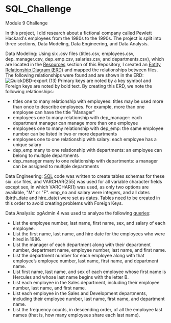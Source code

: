 # SQL_Challenge
Module 9 Challenge

In this project, I did research about a fictional company called Pewlett Hackard's employees from the 1980s to the 1990s.  The project is split into three sections, Data Modeling, Data Engineering, and Data Analysis.

Data Modeling:
Using six .csv files (titles.csv, employees.csv, dep_manager.csv, dep_emp.csv, salaries.csv, and departments.csv), which are located in the [Resources](https://github.com/aliciahlavac/SQL_Challenge/tree/main/Resources) section of this Repository, I created an [Entity Relationship Diagram (ERD)](https://github.com/aliciahlavac/SQL_Challenge/blob/main/EmployeeSQL/ERD%20Final.png) and mapped the relationships between files. The following relationships were found and are shown in the ERD:
![QuickDBD-export (13)](https://github.com/aliciahlavac/SQL_Challenge/assets/127240852/1e15f487-44be-4e27-9474-44c6bb20f35a)
Primary keys are noted by a key symbol and Foreign keys are noted by bold text.
By creating this ERD, we note the following relationships:
* titles one to many relationship with employees: titles may be used more than once to describe employees. For example, more than one employee can have the title "Manager"
* employees one to many relationship with dep_manager: each department manager can manage more than one employee
* employees one to many relationship with dep_emp: the same employee number can be listed in two or more departments
* employees one to one relationship with salary: each employee has a unique salary
* dep_emp many to one relationship with departments: an employee can belong to multiple departments
* dep_manager many to one relationship with departments: a manager can be assigned to multiple departments

Data Engineering:
[SQL](https://github.com/aliciahlavac/SQL_Challenge/blob/main/EmployeeSQL/Table%20Schema%20SQL.sql) code was written to create tables schemas for these six .csv files, and VARCHAR(255) was used for all variable character fields except sex, in which VARCHAR(1) was used, as only two options are available, "M" or "F".  emp_no and salary were integers, and all dates (birth_date and hire_date) were set as dates.  Tables need to be created in this order to avoid creating problems with Foreign Keys.  

Data Analysis:
pgAdmin 4 was used to analyze the following [queries](https://github.com/aliciahlavac/SQL_Challenge/blob/main/EmployeeSQL/Employee_Data_Analysis.sql):
* List the employee number, last name, first name, sex, and salary of each employee.
* List the first name, last name, and hire date for the employees who were hired in 1986.
* List the manager of each department along with their department number, department name, employee number, last name, and first name.
* List the department number for each employee along with that employee’s employee number, last name, first name, and department name.
* List first name, last name, and sex of each employee whose first name is Hercules and whose last name begins with the letter B.
* List each employee in the Sales department, including their employee number, last name, and first name.
* List each employee in the Sales and Development departments, including their employee number, last name, first name, and department name.
* List the frequency counts, in descending order, of all the employee last names (that is, how many employees share each last name).
